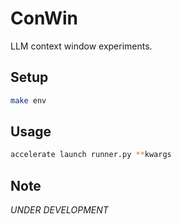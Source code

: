 # ConWin

LLM context window experiments.

## Setup

```bash
make env
```

## Usage

```bash
accelerate launch runner.py **kwargs
```

## Note

_UNDER DEVELOPMENT_
